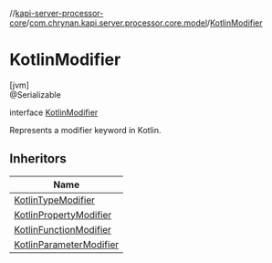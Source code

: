 //[kapi-server-processor-core](../../../index.md)/[com.chrynan.kapi.server.processor.core.model](../index.md)/[KotlinModifier](index.md)

# KotlinModifier

[jvm]\
@Serializable

interface [KotlinModifier](index.md)

Represents a modifier keyword in Kotlin.

## Inheritors

| Name |
|---|
| [KotlinTypeModifier](../-kotlin-type-modifier/index.md) |
| [KotlinPropertyModifier](../-kotlin-property-modifier/index.md) |
| [KotlinFunctionModifier](../-kotlin-function-modifier/index.md) |
| [KotlinParameterModifier](../-kotlin-parameter-modifier/index.md) |
